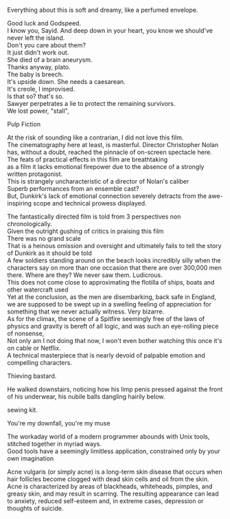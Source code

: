 
Everything about this is soft and dreamy, like a perfumed envelope.  
  
Good luck and Godspeed.  
I know you, Sayid. And deep down in your heart, you know we should've never left the island.  
Don't you care about them?  
It just didn't work out.  
She died of a brain aneurysm.  
Thanks anyway, plato.  
The baby is breech.  
It's upside down. She needs a caesarean.  
It's creole, I improvised.  
Is that so? that's so.  
Sawyer perpetrates a lie to protect the remaining survivors.  
We lost power, "stall",  
  
Pulp Fiction  
  
At the risk of sounding like a contrarian, I did not love this film.  
The cinematography here at least, is masterful. Director Christopher Nolan has, without a doubt, reached the pinnacle of on-screen spectacle here.  
The feats of practical effects in this film are breathtaking  
as a film it lacks emotional firepower due to the absence of a strongly written protagonist.  
This is strangely uncharacteristic of a director of Nolan's caliber  
Superb performances from an ensemble cast?  
But, Dunkirk's lack of emotional connection severely detracts from the awe-inspiring scope and technical prowess displayed.  
  
The fantastically directed film is told from 3 perspectives non chronologically.  
Given the outright gushing of critics in praising this film  
There was no grand scale  
That is a heinous omission and oversight and ultimately fails to tell the story of Dunkirk as it should be told  
A few soldiers standing around on the beach looks incredibly silly when the characters say on more than one occasion that there are over 300,000 men there. Where are they? We never saw them. Ludicrous.  
This does not come close to approximating the flotilla of ships, boats and other watercraft used  
Yet at the conclusion, as the men are disembarking, back safe in England, we are supposed to be swept up in a swelling feeling of appreciation for something that we never actually witness. Very bizarre.  
As for the climax, the scene of a Spitfire seemingly free of the laws of physics and gravity is bereft of all logic, and was such an eye-rolling piece of nonsense,  
Not only am I not doing that now, I won't even bother watching this once it's on cable or Netflix.  
A technical masterpiece that is nearly devoid of palpable emotion and compelling characters.  
  
Thieving bastard.  
  
He walked downstairs, noticing 	how his limp penis pressed against the front of his underwear, his nubile balls dangling hairily below.  
  
  
sewing kit.  
  
You're my downfall, you're my muse  
  
The workaday world of a modern programmer abounds with Unix tools, stitched together in myriad ways.  
Good tools have a seemingly limitless application, constrained only by your own imagination  
  
Acne vulgaris (or simply acne) is a long-term skin disease that occurs when hair follicles become clogged with dead skin cells and oil from the skin. Acne is characterized by areas of blackheads, whiteheads, pimples, and greasy skin, and may result in scarring. The resulting appearance can lead to anxiety, reduced self-esteem and, in extreme cases, depression or thoughts of suicide.  
  
